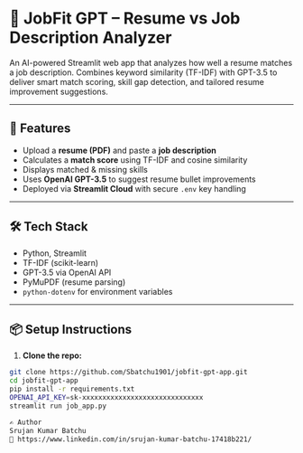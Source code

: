 # 📄 JobFit GPT – Resume vs Job Description Analyzer

An AI-powered Streamlit web app that analyzes how well a resume matches a job description. Combines keyword similarity (TF-IDF) with GPT-3.5 to deliver smart match scoring, skill gap detection, and tailored resume improvement suggestions.

---

## 🚀 Features

-  Upload a **resume (PDF)** and paste a **job description**
-  Calculates a **match score** using TF-IDF and cosine similarity
-  Displays matched & missing skills
-  Uses **OpenAI GPT-3.5** to suggest resume bullet improvements
-  Deployed via **Streamlit Cloud** with secure `.env` key handling

---

## 🛠 Tech Stack

- Python, Streamlit
- TF-IDF (scikit-learn)
- GPT-3.5 via OpenAI API
- PyMuPDF (resume parsing)
- `python-dotenv` for environment variables

---

## 📦 Setup Instructions

1. **Clone the repo:**

```bash
git clone https://github.com/Sbatchu1901/jobfit-gpt-app.git
cd jobfit-gpt-app
pip install -r requirements.txt
OPENAI_API_KEY=sk-xxxxxxxxxxxxxxxxxxxxxxxxxxxxxx
streamlit run job_app.py

✍️ Author
Srujan Kumar Batchu
🔗 https://www.linkedin.com/in/srujan-kumar-batchu-17418b221/

